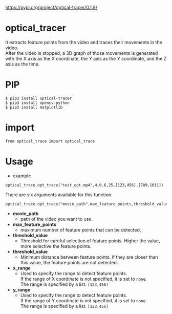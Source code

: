 https://pypi.org/project/optical-tracer/0.1.9/

# optical_tracer
It extracts feature points from the video and traces their movements in the video.  
After the video is stopped, a 3D graph of those movements is generated with the X axis as the X coordinate, the Y axis as the Y coordinate, and the Z axis as the time.

<!-- ![image](docs/images/image.png) -->

# PIP

```bash:
$ pip3 install optical-tracer
$ pip3 install opencv-python
$ pip3 install matplotlib
```

# import

```python:
from optical_trace import optical_trace
```

# Usage
- example

```python:
optical_trace.opt_trace("test_opt.mp4",4,0.6,25,[123,456],[789,1011])
```

There are six arguments available for this function.

```python:
optical_trace.opt_trace("movie_path",max_feature_points,threshold_value,minimum_distance,x_range,y_range)
```
- **movie_path**
  - path of the video you want to use.
- **max_feature_points**
  - maximum number of feature points that can be detected.
- **threshold_value**
  - Threshold for careful selection of feature points. Higher the value, more selective the feature points.
- **threshold_value**
  - Minimum distance between feature points. If they are closer than this value, the feature points are not detected.
- **x_range**
  - Used to specify the range to detect feature points.<br>If the range of X coordinate is not specified, it is set to `none`.<br>The range is specified by a list. `[123,456]`
- **y_range**
  - Used to specify the range to detect feature points.<br>If the range of Y coordinate is not specified, it is set to `none`.<br>The range is specified by a list. `[123,456]`
